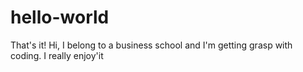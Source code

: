 # hello-world
That's it! 
Hi, I belong to a business school and I'm getting grasp with coding. I really enjoy'it 
